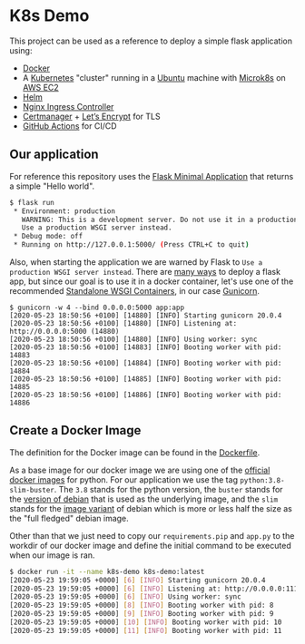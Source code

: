 # K8s Demo

This project can be used as a reference to deploy a simple flask application using:

- [Docker](https://docs.docker.com/get-started/)
- A [Kubernetes](https://kubernetes.io/docs/setup/) "cluster" running in a [Ubuntu](https://ubuntu.com/) machine with [Microk8s](https://microk8s.io/#get-started) on [AWS EC2](https://aws.amazon.com/pt/ec2/)
- [Helm](https://helm.sh/)
- [Nginx Ingress Controller](https://kubernetes.github.io/ingress-nginx/)
- [Certmanager](https://cert-manager.io/docs/) + [Let’s Encrypt](https://letsencrypt.org/) for TLS
- [GitHub Actions](.github/workflows/deploy.yml) for CI/CD

## Our application

For reference this repository uses the [Flask Minimal Application](https://flask.palletsprojects.com/en/1.1.x/quickstart/#a-minimal-application) that returns a simple "Hello world".

```bash
$ flask run
 * Environment: production
   WARNING: This is a development server. Do not use it in a production deployment.
   Use a production WSGI server instead.
 * Debug mode: off
 * Running on http://127.0.0.1:5000/ (Press CTRL+C to quit)
```

Also, when starting the application we are warned by Flask to `Use a production WSGI server instead`. There are [many ways](https://flask.palletsprojects.com/en/1.1.x/deploying/) to deploy a flask app, but since our goal is to use it in a docker container, let's use one of the recommended [Standalone WSGI Containers](https://flask.palletsprojects.com/en/1.1.x/deploying/wsgi-standalone/), in our case [Gunicorn](https://gunicorn.org/).

```bashq
$ gunicorn -w 4 --bind 0.0.0.0:5000 app:app
[2020-05-23 18:50:56 +0100] [14880] [INFO] Starting gunicorn 20.0.4
[2020-05-23 18:50:56 +0100] [14880] [INFO] Listening at: http://0.0.0.0:5000 (14880)
[2020-05-23 18:50:56 +0100] [14880] [INFO] Using worker: sync
[2020-05-23 18:50:56 +0100] [14883] [INFO] Booting worker with pid: 14883
[2020-05-23 18:50:56 +0100] [14884] [INFO] Booting worker with pid: 14884
[2020-05-23 18:50:56 +0100] [14885] [INFO] Booting worker with pid: 14885
[2020-05-23 18:50:56 +0100] [14886] [INFO] Booting worker with pid: 14886
```

## Create a Docker Image

The definition for the Docker image can be found in the [Dockerfile](Dockerfile).

As a base image for our docker image we are using one of the [official docker images](https://hub.docker.com/_/python/) for python. For our application we use the tag `python:3.8-slim-buster`. The `3.8` stands for the python version, the `buster` stands for the [version of debian](https://www.debian.org/releases/buster/) that is used as the underlying image, and the `slim` stands for the [image variant](https://hub.docker.com/_/debian?tab=description) of debian which is more or less half the size as the "full fledged" debian image.

Other than that we just need to copy our `requirements.pip` and `app.py` to the workdir of our docker image and define the initial command to be executed when our image is ran.

```bash
$ docker run -it --name k8s-demo k8s-demo:latest
[2020-05-23 19:59:05 +0000] [6] [INFO] Starting gunicorn 20.0.4
[2020-05-23 19:59:05 +0000] [6] [INFO] Listening at: http://0.0.0.0:11130 (6)
[2020-05-23 19:59:05 +0000] [6] [INFO] Using worker: sync
[2020-05-23 19:59:05 +0000] [8] [INFO] Booting worker with pid: 8
[2020-05-23 19:59:05 +0000] [9] [INFO] Booting worker with pid: 9
[2020-05-23 19:59:05 +0000] [10] [INFO] Booting worker with pid: 10
[2020-05-23 19:59:05 +0000] [11] [INFO] Booting worker with pid: 11
```
